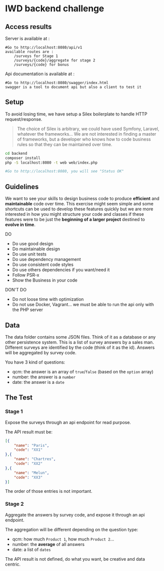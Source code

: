 # IWD backend challenge

## Access results
Server is available at :
    
    #Go to http://localhost:8080/api/v1
    available routes are :
        /surveys for Stage 1
        /surveys/{code}/aggregate for stage 2
        /surveys/{code} for bonus

Api documentation is available at :
    
    #Go to http://localhost:8080/swagger/index.html
    swagger is a tool to document api but also a client to test it


## Setup

To avoid losing time, we have setup a Silex boilerplate to handle HTTP request/response.

> The choice of Silex is arbitrary, we could have used Symfony, Laravel, whatever the frameworks... We are not interested in finding a master of frameworks, but a developer who knows how to code business rules so that they can be maintained over time.

```bash
cd backend
composer install
php -S localhost:8080 -t web web/index.php

#Go to http://localhost:8080, you will see "Status OK"
```

## Guidelines

We want to see your skills to design business code to produce **efficient** and **maintainable** code over time. This exercise might seem simple and some shortcuts can be used to develop these features quickly but we are more interested in how you might structure your code and classes if these features were to be just the **beginning of a larger project** destined to **evolve in time**.

DO
* Do use good design
* Do maintainable design
* Do use unit tests
* Do use dependency management
* Do use consistent code styles
* Do use others dependencies if you want/need it
* Follow PSR-x
* Show the Business in your code

DON'T DO
* Do not loose time with optimization
* Do not use Docker, Vagrant... we must be able to run the api only with the PHP server

## Data

The data folder contains some JSON files. Think of it as a database or any other persistence system.
This is a list of survey answers by a sales man.  
Different surveys are identified by the code (think of it as the id). Answers will be aggregated by survey code.

You have 3 kind of questions:
* qcm: the answer is an array of `true`/`false` (based on the `option` array)
* number: the answer is a `number`
* date: the answer is a `date`

## The Test

### Stage 1

Expose the surveys through an api endpoint for read purpose.

The API result must be:
```JSON
[{
    "name": "Paris",
    "code": "XX1"
},{
    "name": "Chartres",
    "code": "XX2"
},{
    "name": "Melun",
    "code": "XX3"
}]
```

The order of those entries is not important.

### Stage 2

Aggregate the answers by survey code, and expose it through an api endpoint.

The aggregation will be different depending on the question type:
* qcm: how much `Product 1`, how much `Product 2`...
* number: the **average** of all answers
* date: a list of `dates`

The API result is not defined, do what you want, be creative and data centric.
